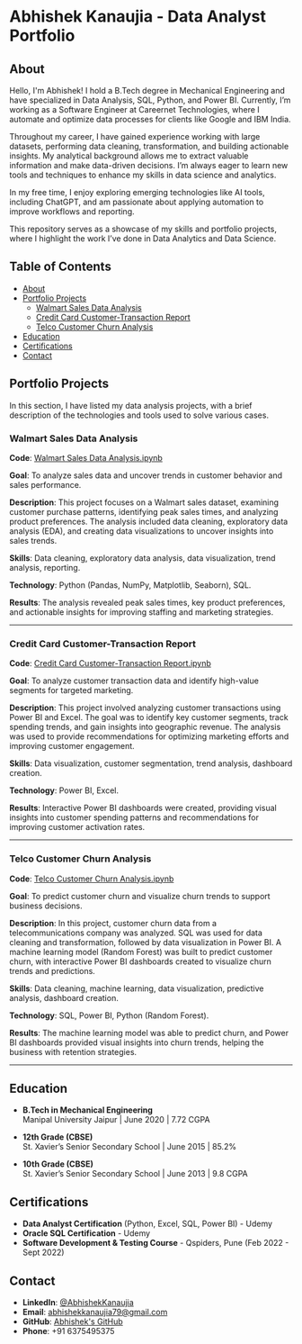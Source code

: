 # Abhishek Kanaujia - Data Analyst Portfolio

## About
Hello, I'm Abhishek! I hold a B.Tech degree in Mechanical Engineering and have specialized in Data Analysis, SQL, Python, and Power BI. Currently, I’m working as a Software Engineer at Careernet Technologies, where I automate and optimize data processes for clients like Google and IBM India.

Throughout my career, I have gained experience working with large datasets, performing data cleaning, transformation, and building actionable insights. My analytical background allows me to extract valuable information and make data-driven decisions. I’m always eager to learn new tools and techniques to enhance my skills in data science and analytics.

In my free time, I enjoy exploring emerging technologies like AI tools, including ChatGPT, and am passionate about applying automation to improve workflows and reporting.

This repository serves as a showcase of my skills and portfolio projects, where I highlight the work I’ve done in Data Analytics and Data Science.

## Table of Contents
- [About](#about)
- [Portfolio Projects](#portfolio-projects)
  - [Walmart Sales Data Analysis](#walmart-sales-data-analysis)
  - [Credit Card Customer-Transaction Report](#credit-card-customer-transaction-report)
  - [Telco Customer Churn Analysis](#telco-customer-churn-analysis)
- [Education](#education)
- [Certifications](#certifications)
- [Contact](#contact)

## Portfolio Projects
In this section, I have listed my data analysis projects, with a brief description of the technologies and tools used to solve various cases.

### Walmart Sales Data Analysis
**Code**: [Walmart Sales Data Analysis.ipynb](#)

**Goal**: To analyze sales data and uncover trends in customer behavior and sales performance.

**Description**: This project focuses on a Walmart sales dataset, examining customer purchase patterns, identifying peak sales times, and analyzing product preferences. The analysis included data cleaning, exploratory data analysis (EDA), and creating data visualizations to uncover insights into sales trends.

**Skills**: Data cleaning, exploratory data analysis, data visualization, trend analysis, reporting.

**Technology**: Python (Pandas, NumPy, Matplotlib, Seaborn), SQL.

**Results**: The analysis revealed peak sales times, key product preferences, and actionable insights for improving staffing and marketing strategies.

---

### Credit Card Customer-Transaction Report
**Code**: [Credit Card Customer-Transaction Report.ipynb](#)

**Goal**: To analyze customer transaction data and identify high-value segments for targeted marketing.

**Description**: This project involved analyzing customer transactions using Power BI and Excel. The goal was to identify key customer segments, track spending trends, and gain insights into geographic revenue. The analysis was used to provide recommendations for optimizing marketing efforts and improving customer engagement.

**Skills**: Data visualization, customer segmentation, trend analysis, dashboard creation.

**Technology**: Power BI, Excel.

**Results**: Interactive Power BI dashboards were created, providing visual insights into customer spending patterns and recommendations for improving customer activation rates.

---

### Telco Customer Churn Analysis
**Code**: [Telco Customer Churn Analysis.ipynb](#)

**Goal**: To predict customer churn and visualize churn trends to support business decisions.

**Description**: In this project, customer churn data from a telecommunications company was analyzed. SQL was used for data cleaning and transformation, followed by data visualization in Power BI. A machine learning model (Random Forest) was built to predict customer churn, with interactive Power BI dashboards created to visualize churn trends and predictions.

**Skills**: Data cleaning, machine learning, data visualization, predictive analysis, dashboard creation.

**Technology**: SQL, Power BI, Python (Random Forest).

**Results**: The machine learning model was able to predict churn, and Power BI dashboards provided visual insights into churn trends, helping the business with retention strategies.

---

## Education
- **B.Tech in Mechanical Engineering**  
  Manipal University Jaipur | June 2020 | 7.72 CGPA

- **12th Grade (CBSE)**  
  St. Xavier’s Senior Secondary School | June 2015 | 85.2%

- **10th Grade (CBSE)**  
  St. Xavier’s Senior Secondary School | June 2013 | 9.8 CGPA

## Certifications
- **Data Analyst Certification** (Python, Excel, SQL, Power BI) - Udemy
- **Oracle SQL Certification** - Udemy
- **Software Development & Testing Course** - Qspiders, Pune (Feb 2022 - Sept 2022)

## Contact
- **LinkedIn**: [@AbhishekKanaujia](https://www.linkedin.com/in/abhishekkanaujia/)
- **Email**: abhishekkanaujia79@gmail.com
- **GitHub**: [Abhishek's GitHub](https://github.com/Abhishek-Kanaujia)
- **Phone**: +91 6375495375
